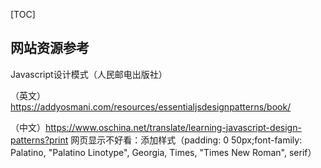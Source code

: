 [TOC]
## 网站资源参考
   
Javascript设计模式（人民邮电出版社）
   
（英文）https://addyosmani.com/resources/essentialjsdesignpatterns/book/
   
（中文）https://www.oschina.net/translate/learning-javascript-design-patterns?print
                    网页显示不好看：添加样式（padding: 0 50px;font-family: Palatino, "Palatino Linotype", Georgia, Times, "Times New Roman", serif）
